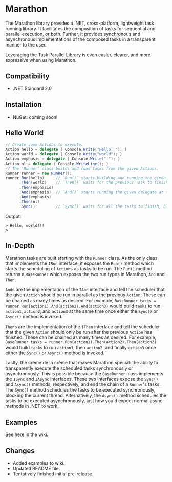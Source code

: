 # Marathon
The Marathon library provides a .NET, cross-platform, lightweight task running library. It facilitates the composition of tasks for sequential and parallel execution, or both. Further, it provides synchronous and asynchronous implementations of the composed tasks in a transparent manner to the user.

Leveraging the Task Parallel Library is even easier, clearer, and more expressive when using Marathon.

Compatibility
---
  - .NET Standard 2.0
  
Installation
---
   - NuGet: coming soon!
   
Hello World
---
```csharp
// Create some Actions to execute.
Action hello = delegate { Console.Write("Hello, "); }
Action world = delegate { Console.Write("world"); }
Action emphasis = delegate { Console.Write("!"); }
Action nl = delegate { Console.WriteLine(); }
// The 'Runner' class builds and runs tasks from the given Actions.
Runner runner = new Runner();  
runner.Run(hello)     // `Run()` starts building and running the given delegates.
      .Then(world)    // `Then()` waits for the previous Task to finish before starting.
      .Then(emphasis)
      .And(emphasis)  // `And()` starts running the given delegate at the same time as the previous one.
      .And(emphasis)
      .Then(nl)
      .Sync();        // `Sync()` waits for all the tasks to finish, blocking the current thread.
```
Output:

    > Hello, world!!!
    >
    
In-Depth
---
Marathon tasks are built starting with the `Runner` class. As the only class that implements the `IRun` interface, it exposes the `Run()` method which starts the scheduling of `Action`s as tasks to be run. The `Run()` method returns a `BaseRunner` which exposes the two run types in Marathon, `And` and `Then`.

`And`s are the implementation of the `IAnd` interface and tell the scheduler that the given `Action` should be run in parallel as the previous `Action`. These can be chained as many times as desired. For example, `BaseRunner tasks = runner.Run(action1).And(action2).And(action3)` would build `tasks` to run `action1`, `action2`, and `action3` at the same time once either the `Sync()` or `Async()` method is invoked.

`Then`s are the implementation of the `IThen` interface and tell the scheduler that the given `Action` should only be run after the previous `Action` has finished. These can be chained as many times as desired. For example, `BaseRunner tasks = runner.Run(action1).Then(action2).Then(action3)` would build `tasks` to run `action1`, then `action2`, and finally `action3` once either the `Sync()` or `Async()` method is invoked.

Lastly, the crème de la crème that makes Marathon special: the ability to transparently execute the scheduled tasks synchronously or asynchronously. This is possible because the `BaseRunner` class implements the `ISync` and `IAsync` interfaces. These two interfaces expose the `Sync()` and `Async()` methods, respectively, and end the chain of a `Runner`'s tasks. The `Sync()` method schedules the tasks to be executed synchronously, blocking the current thread. Alternatively, the `Async()` method schedules the tasks to be executed asynchronously, just how you'd expect normal async methods in .NET to work. 

Examples
---
See [here](https://github.com/domn1995/Marathon/wiki/Examples) in the wiki.

Changes
---
  - Added examples to wiki.
  - Updated README file.
  - Tentatively finished initial pre-release.
